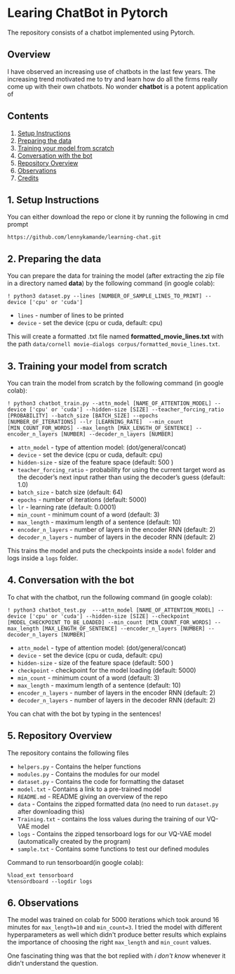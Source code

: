 # Learing ChatBot in Pytorch
The repository consists of a chatbot implemented using Pytorch. 

## Overview

I have observed an increasing use of chatbots in the last few years. The increasing trend motivated me to try and learn how do all the firms really come up with their own chatbots.
No wonder **chatbot** is a potent application of 

## Contents
1. [Setup Instructions](#1-setup-instructions)
2. [Preparing the data](#2-preparing-the-data)
3. [Training your model from scratch](#3-training-your-model-from-scratch)
4. [Conversation with the bot](#4-conversation-with-the-bot)
5. [Repository Overview](#5-repository-overview)
6. [Observations](#6-observations)
7. [Credits](#7-credits)

## 1. Setup Instructions
You can either download the repo or clone it by running the following in cmd prompt
```
https://github.com/lennykamande/learning-chat.git
```
## 2. Preparing the data

You can prepare the data for training the model (after extracting the zip file in a directory named **data**) by the following command (in google colab):
```
! python3 dataset.py --lines [NUMBER_OF_SAMPLE_LINES_TO_PRINT] --device ['cpu' or 'cuda']

```

- `lines`    - number of lines to be printed
- `device`   - set the device (cpu or cuda, default: cpu)

This will create a formatted .txt file named **formatted_movie_lines.txt** with the path `data/cornell movie-dialogs corpus/formatted_movie_lines.txt`.

## 3. Training your model from scratch

You can train the model from scratch by the following command (in google colab):
```
! python3 chatbot_train.py --attn_model [NAME_OF_ATTENTION_MODEL] --device ['cpu' or 'cuda'] --hidden-size [SIZE] --teacher_forcing_ratio [PROBABILITY] --batch_size [BATCH_SIZE] --epochs [NUMBER_OF_ITERATIONS] --lr [LEARNING_RATE]  --min_count [MIN_COUNT_FOR_WORDS] --max_length [MAX_LENGTH_OF_SENTENCE] --encoder_n_layers [NUMBER] --decoder_n_layers [NUMBER]

```
- `attn_model`              - type of attention model: (dot/general/concat)
- `device`                  - set the device (cpu or cuda, default: cpu)
- `hidden-size`             - size of the feature space (default: 500 )
- `teacher_forcing_ratio`   - probability for using the current target word as the decoder’s next input rather than using the decoder’s guess (default: 1.0)
- `batch_size`              - batch size (default: 64)
- `epochs`                  - number of iterations (default: 5000)
- `lr`                      - learning rate  (default: 0.0001)
- `min_count`               - minimum count of a word (default: 3)
- `max_length`              - maximum length of a sentence (default: 10)
- `encoder_n_layers`        - number of layers in the encoder RNN (default: 2)
- `decoder_n_layers`        - number of layers in the decoder RNN (default: 2)

This trains the model and puts the checkpoints inside a `model` folder and logs inside a `logs` folder.

## 4. Conversation with the bot

To chat with the chatbot, run the following command (in google colab):

```
! python3 chatbot_test.py  ---attn_model [NAME_OF_ATTENTION_MODEL] --device ['cpu' or 'cuda'] --hidden-size [SIZE] --checkpoint [MODEL_CHECKPOINT_TO_BE_LOADED] --min_count [MIN_COUNT_FOR_WORDS] --max_length [MAX_LENGTH_OF_SENTENCE] --encoder_n_layers [NUMBER] --decoder_n_layers [NUMBER]

```
- `attn_model`              - type of attention model: (dot/general/concat)
- `device`                  - set the device (cpu or cuda, default: cpu)
- `hidden-size`             - size of the feature space (default: 500 )
- `checkpoint`              - checkpoint for the model loading (default: 5000)
- `min_count`               - minimum count of a word (default: 3)
- `max_length`              - maximum length of a sentence (default: 10)
- `encoder_n_layers`        - number of layers in the encoder RNN (default: 2)
- `decoder_n_layers`        - number of layers in the decoder RNN (default: 2)

You can chat with the bot by typing in the sentences!

## 5. Repository Overview

The repository contains the following files

- `helpers.py` - Contains the helper functions
- `modules.py` - Contains the modules for our model
- `dataset.py` - Contains the code for formatting the dataset
- `model.txt` - Contains a link to a pre-trained model
- `README.md` - README giving an overview of the repo
- `data`      - Contains the zipped formatted data (no need to run `dataset.py` after downloading this)
- `Training.txt` - contains the loss values during the training of our VQ-VAE model 
- `logs` - Contains the zipped tensorboard logs for our VQ-VAE model (automatically created by the program)
- `sample.txt` - Contains some functions to test our defined modules

Command to run tensorboard(in google colab):

```
%load_ext tensorboard
%tensordboard --logdir logs
```

## 6. Observations

The model was trained on colab for 5000 iterations which took around 16 minutes for `max_length=10` and `min_count=3`.
I tried the model with different hyperparameters as well which didn't produce better results which explains the importance of choosing the right `max_length` and `min_count` values.

One fascinating thing was that the bot replied with *i don't know* whenever it didn't understand the question.



 
 
 
 

